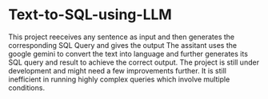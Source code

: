 # Text-to-SQL-using-LLM
This project reeceives any sentence as input and then generates the corresponding SQL Query and gives the output
The assitant uses the google gemini to convert the text into language and further generates its SQL query and result to achieve the correct output.
The project is still under development and might need a few improvements further.
It is still inefficient in running highly complex queries which involve multiple conditions.
